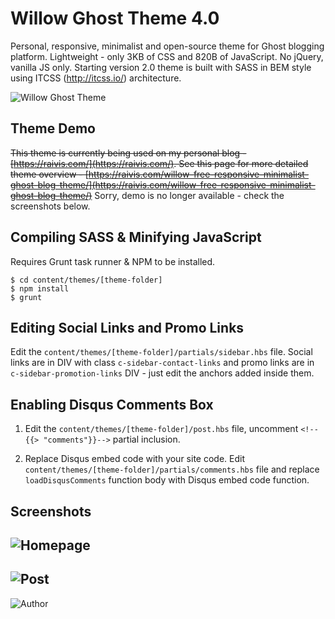 # Willow Ghost Theme 4.0

Personal, responsive, minimalist and open-source theme for Ghost blogging platform. Lightweight - only 3KB of CSS and 820B of JavaScript. No jQuery, vanilla JS only. Starting version 2.0 theme is built with SASS in BEM style using ITCSS (http://itcss.io/) architecture.

![Willow Ghost Theme](http://i.imgur.com/a8WfkoS.png)

## Theme Demo

~~This theme is currently being used on my personal blog - [https://raivis.com/](https://raivis.com/). See this page for more detailed theme overview - [https://raivis.com/willow-free-responsive-minimalist-ghost-blog-theme/](https://raivis.com/willow-free-responsive-minimalist-ghost-blog-theme/)~~ Sorry, demo is no longer available - check the screenshots below.

## Compiling SASS & Minifying JavaScript

Requires Grunt task runner & NPM to be installed.

    $ cd content/themes/[theme-folder]
    $ npm install
    $ grunt

## Editing Social Links and Promo Links

Edit the `content/themes/[theme-folder]/partials/sidebar.hbs` file. Social links are in DIV with class `c-sidebar-contact-links` and  promo links are in `c-sidebar-promotion-links` DIV - just edit the anchors added inside them.

## Enabling Disqus Comments Box

1. Edit the `content/themes/[theme-folder]/post.hbs` file, uncomment `<!--{{> "comments"}}-->` partial inclusion.

2. Replace Disqus embed code with your site code. Edit `content/themes/[theme-folder]/partials/comments.hbs` file and replace `loadDisqusComments` function body with Disqus embed code function.

## Screenshots

![Homepage](http://i.imgur.com/3xg6fhy.png)
---
![Post](http://i.imgur.com/gHunzOq.png)
---
![Author](http://i.imgur.com/I3W07B2.png)

